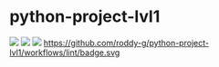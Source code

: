 # python-project-lvl1
<a href="https://codeclimate.com/github/codeclimate/codeclimate/maintainability"><img src="https://api.codeclimate.com/v1/badges/a99a88d28ad37a79dbf6/maintainability" /></a>
<a href="https://codeclimate.com/github/codeclimate/codeclimate/test_coverage"><img src="https://api.codeclimate.com/v1/badges/a99a88d28ad37a79dbf6/test_coverage" /></a>
<a href="https://github.com/roddy-g/python-project-lvl1/Python%20CI/badge.svg"><img src="https://github.com/roddy-g/python-project-lvl1/Python%20CI/linter/badge.svg" /></a>
https://github.com/roddy-g/python-project-lvl1/workflows/lint/badge.svg
